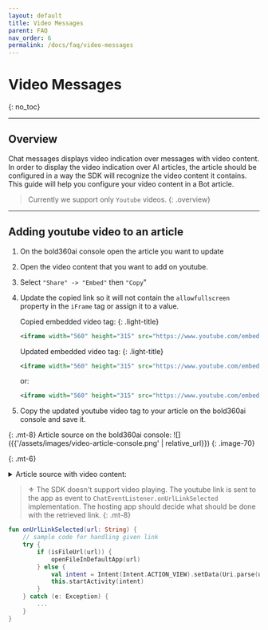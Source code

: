 ```yaml
---
layout: default
title: Video Messages 
parent: FAQ
nav_order: 6
permalink: /docs/faq/video-messages
---
```


# Video Messages
{: no_toc}

---

## Overview
Chat messages displays video indication over messages with video content.    
In order to display the video indication over AI articles, the article should be configured in a way the SDK will recognize the video content it contains.    
This guide will help you configure your video content in a Bot article. 
> Currently we support only `Youtube` videos. 
{: .overview}

---

## Adding youtube video to an article

1. On the bold360ai console open the article you want to update

2. Open the video content that you want to add on youtube.

3. Select `"Share" -> "Embed"` then `"Copy`"

4. Update the copied link so it will not contain the `allowfullscreen` property in the `iFrame` tag or assign it to a value.

    Copied embedded video tag:
    {: .light-title}
    ```xml
    <iframe width="560" height="315" src="https://www.youtube.com/embed/veuyO0Mf3EQ" title="YouTube video player" frameborder="0" allow="accelerometer; autoplay; clipboard-write; encrypted-media; gyroscope; picture-in-picture" allowfullscreen></iframe>
    ```

    Updated embedded video tag:
    {: .light-title}
    ```xml
    <iframe width="560" height="315" src="https://www.youtube.com/embed/veuyO0Mf3EQ" title="YouTube video player" frameborder="0" allow="accelerometer; autoplay; clipboard-write; encrypted-media; gyroscope; picture-in-picture"></iframe>
    ```
    or:
    ```xml
    <iframe width="560" height="315" src="https://www.youtube.com/embed/veuyO0Mf3EQ" title="YouTube video player" frameborder="0" allow="accelerometer; autoplay; clipboard-write; encrypted-media; gyroscope; picture-in-picture" allowfullscreen=""></iframe>
    ```

6. Copy the updated youtube video tag to your article on the bold360ai console and save it.


{: .mt-8}
Article source on the bold360ai console:
![]({{'/assets/images/video-article-console.png' | relative_url}})
{: .image-70}

{: .mt-6}
<details close markdown="block"> 
    
<summary>Article source with video content:</summary>
    
```html
Article source example:
<h2><img alt="" src="https://mir-s3-cdn-cf.behance.net/project_modules/disp/98f67512129037.56d6fccde4698.png" style="width: 400px; height: 400px;" /></h2>
<h2><span style="color:#ff0000;">This is a test for videos from youtube</span></h2>
<p><span style="color:#0000ff;">A.I. and the Next Evolution of Customer Service:</span></p>
<p><iframe src="https://www.youtube.com/embed/iW7KFeNcYBg"></iframe></p>
<p><span style="color:#ff8c00;">The Power of Harmony Between Bots and Humans:</span></p>
<p><iframe src="https://www.youtube.com/embed/qzfNlcxKgHM"></iframe></p>
<p>Bold360: Smart Engagement for Digital World</p>
<p><iframe src="https://www.youtube.com/embed/a7qvOOIGj-o"></iframe></p>
```
</details>


> ⚜️ The SDK doesn't support video playing. The youtube link is sent to the app as event to `ChatEventListener.onUrlLinkSelected` implementation. The hosting app should decide what should be done with the retrieved link.
{: .mt-8}

  ```kotlin
  fun onUrlLinkSelected(url: String) {
      // sample code for handling given link
      try {
          if (isFileUrl(url)) {
              openFileInDefaultApp(url)
          } else {
              val intent = Intent(Intent.ACTION_VIEW).setData(Uri.parse(url))
              this.startActivity(intent)
          }
      } catch (e: Exception) {
          ...
      }
  }
  ```